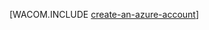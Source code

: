 <properties title="Python create account" pageTitle="Python create account" metaKeywords="" description="Create an account on Azure." documentationCenter="" services="" solutions="" authors="" />
<tags ms.service=""
    ms.date="02/05/2015"
    wacn.date=""
    />

[WACOM.INCLUDE [create-an-azure-account](../includes/create-an-azure-account.md)]

  [create-an-azure-account]: ../includes/create-an-azure-account.md
